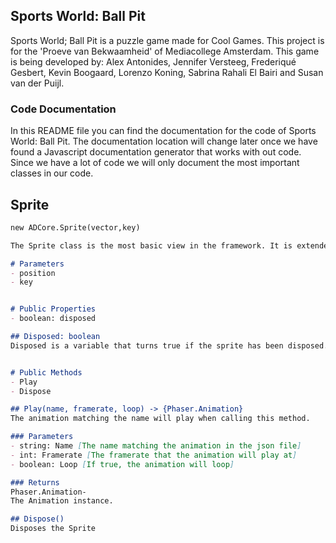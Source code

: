 ## Sports World: Ball Pit

Sports World; Ball Pit is a puzzle game made for Cool Games. This project is for the 'Proeve van Bekwaamheid' of Mediacollege Amsterdam. This game is being developed by: Alex Antonides, Jennifer Versteeg, Frederiqué Gesbert, Kevin Boogaard, Lorenzo Koning, Sabrina Rahali El Bairi and Susan van der Puijl.

### Code Documentation

In this README file you can find the documentation for the code of Sports World: Ball Pit. The documentation location will change later once we have found a Javascript documentation generator that works with out code. Since we have a lot of code we will only document the most important classes in our code. 


## Sprite

```markdown
new ADCore.Sprite(vector,key)

The Sprite class is the most basic view in the framework. It is extended by Display and Interface. This class handles the key-to-information in its private functions.

# Parameters
- position
- key


# Public Properties
- boolean: disposed

## Disposed: boolean
Disposed is a variable that turns true if the sprite has been disposed.


# Public Methods
- Play 
- Dispose

## Play(name, framerate, loop) -> {Phaser.Animation}
The animation matching the name will play when calling this method. 

### Parameters
- string: Name [The name matching the animation in the json file]
- int: Framerate [The framerate that the animation will play at]
- boolean: Loop [If true, the animation will loop]

### Returns
Phaser.Animation- 
The Animation instance. 

## Dispose()
Disposes the Sprite
```
